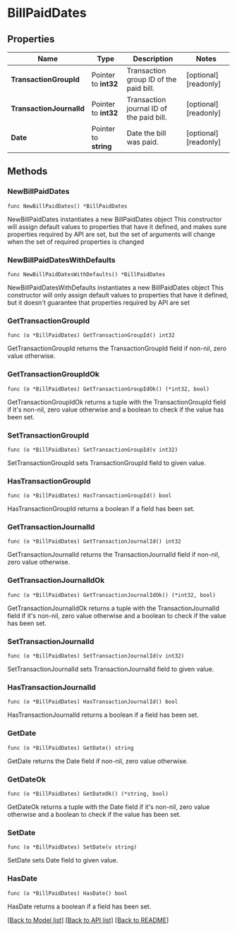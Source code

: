# BillPaidDates

## Properties

Name | Type | Description | Notes
------------ | ------------- | ------------- | -------------
**TransactionGroupId** | Pointer to **int32** | Transaction group ID of the paid bill. | [optional] [readonly] 
**TransactionJournalId** | Pointer to **int32** | Transaction journal ID of the paid bill. | [optional] [readonly] 
**Date** | Pointer to **string** | Date the bill was paid. | [optional] [readonly] 

## Methods

### NewBillPaidDates

`func NewBillPaidDates() *BillPaidDates`

NewBillPaidDates instantiates a new BillPaidDates object
This constructor will assign default values to properties that have it defined,
and makes sure properties required by API are set, but the set of arguments
will change when the set of required properties is changed

### NewBillPaidDatesWithDefaults

`func NewBillPaidDatesWithDefaults() *BillPaidDates`

NewBillPaidDatesWithDefaults instantiates a new BillPaidDates object
This constructor will only assign default values to properties that have it defined,
but it doesn't guarantee that properties required by API are set

### GetTransactionGroupId

`func (o *BillPaidDates) GetTransactionGroupId() int32`

GetTransactionGroupId returns the TransactionGroupId field if non-nil, zero value otherwise.

### GetTransactionGroupIdOk

`func (o *BillPaidDates) GetTransactionGroupIdOk() (*int32, bool)`

GetTransactionGroupIdOk returns a tuple with the TransactionGroupId field if it's non-nil, zero value otherwise
and a boolean to check if the value has been set.

### SetTransactionGroupId

`func (o *BillPaidDates) SetTransactionGroupId(v int32)`

SetTransactionGroupId sets TransactionGroupId field to given value.

### HasTransactionGroupId

`func (o *BillPaidDates) HasTransactionGroupId() bool`

HasTransactionGroupId returns a boolean if a field has been set.

### GetTransactionJournalId

`func (o *BillPaidDates) GetTransactionJournalId() int32`

GetTransactionJournalId returns the TransactionJournalId field if non-nil, zero value otherwise.

### GetTransactionJournalIdOk

`func (o *BillPaidDates) GetTransactionJournalIdOk() (*int32, bool)`

GetTransactionJournalIdOk returns a tuple with the TransactionJournalId field if it's non-nil, zero value otherwise
and a boolean to check if the value has been set.

### SetTransactionJournalId

`func (o *BillPaidDates) SetTransactionJournalId(v int32)`

SetTransactionJournalId sets TransactionJournalId field to given value.

### HasTransactionJournalId

`func (o *BillPaidDates) HasTransactionJournalId() bool`

HasTransactionJournalId returns a boolean if a field has been set.

### GetDate

`func (o *BillPaidDates) GetDate() string`

GetDate returns the Date field if non-nil, zero value otherwise.

### GetDateOk

`func (o *BillPaidDates) GetDateOk() (*string, bool)`

GetDateOk returns a tuple with the Date field if it's non-nil, zero value otherwise
and a boolean to check if the value has been set.

### SetDate

`func (o *BillPaidDates) SetDate(v string)`

SetDate sets Date field to given value.

### HasDate

`func (o *BillPaidDates) HasDate() bool`

HasDate returns a boolean if a field has been set.


[[Back to Model list]](../README.md#documentation-for-models) [[Back to API list]](../README.md#documentation-for-api-endpoints) [[Back to README]](../README.md)


